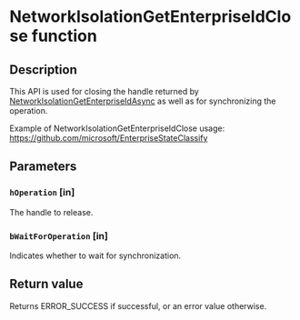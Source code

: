 # NetworkIsolationGetEnterpriseIdClose function

## Description

This API is used for closing the handle returned by [NetworkIsolationGetEnterpriseIdAsync](https://learn.microsoft.com/previous-versions/windows/desktop/api/netfw/nf-netfw-networkisolationgetenterpriseidasync) as well as for synchronizing the operation.

Example of NetworkIsolationGetEnterpriseIdClose usage: https://github.com/microsoft/EnterpriseStateClassify

## Parameters

### `hOperation` [in]

The handle to release.

### `bWaitForOperation` [in]

Indicates whether to wait for synchronization.

## Return value

Returns ERROR_SUCCESS if successful, or an error value otherwise.